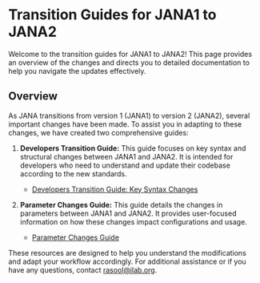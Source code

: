# Transition Guides for JANA1 to JANA2

Welcome to the transition guides for JANA1 to JANA2! This page provides an overview of the changes and directs you to detailed documentation to help you navigate the updates effectively.

## Overview

As JANA transitions from version 1 (JANA1) to version 2 (JANA2), several important changes have been made. To assist you in adapting to these changes, we have created two comprehensive guides:

1. **Developers Transition Guide:** This guide focuses on key syntax and structural changes between JANA1 and JANA2. It is intended for developers who need to understand and update their codebase according to the new standards.
   - [Developers Transition Guide: Key Syntax Changes](developers-transition-guide.md)

2. **Parameter Changes Guide:** This guide details the changes in parameters between JANA1 and JANA2. It provides user-focused information on how these changes impact configurations and usage.
   - [Parameter Changes Guide](parameter-changes-guide.md)


These resources are designed to help you understand the modifications and adapt your workflow accordingly. For additional assistance or if you have any questions, contact [rasool@jlab.org](mailto:rasool@jlab.org).